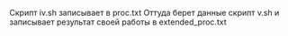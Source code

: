Скрипт iv.sh записывает в proc.txt
Оттуда берет данные скрипт v.sh и записывает результат своей работы в extended_proc.txt